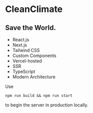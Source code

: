 # CleanClimate
## Save the World.

- React.js
- Next.js
- Tailwind CSS
- Custom Components
- Vercel-hosted
- SSR
- TypeScript
- Modern Architecture

Use
```
npm run build && npm run start
```
to begin the server in production locally.